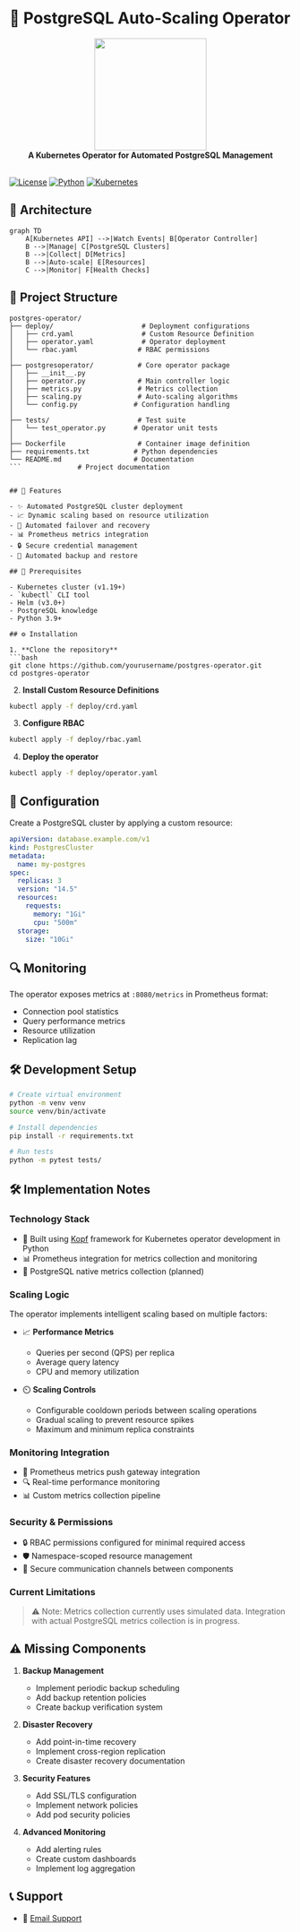 # 🐘 PostgreSQL Auto-Scaling Operator

<div align="center">
  <img src="https://raw.githubusercontent.com/postgres/postgres/master/doc/src/sgml/logos/postgresql-logo.png" width="200">
  <br>
  <strong>A Kubernetes Operator for Automated PostgreSQL Management</strong>
  <br><br>
</div>

[![License](https://img.shields.io/badge/license-Apache%202.0-blue.svg)](LICENSE)
[![Python](https://img.shields.io/badge/python-v3.9+-blue.svg)](https://www.python.org/)
[![Kubernetes](https://img.shields.io/badge/kubernetes-%3E%3D%201.19-brightgreen.svg)](https://kubernetes.io/)


## 🔧 Architecture

```mermaid
graph TD
    A[Kubernetes API] -->|Watch Events| B[Operator Controller]
    B -->|Manage| C[PostgreSQL Clusters]
    B -->|Collect| D[Metrics]
    B -->|Auto-scale| E[Resources]
    C -->|Monitor| F[Health Checks]
```

## 📁 Project Structure

```
postgres-operator/
├── deploy/                      # Deployment configurations
│   ├── crd.yaml                 # Custom Resource Definition
│   ├── operator.yaml            # Operator deployment
│   └── rbac.yaml               # RBAC permissions
│
├── postgresoperator/           # Core operator package
│   ├── __init__.py
│   ├── operator.py             # Main controller logic
│   ├── metrics.py              # Metrics collection
│   ├── scaling.py              # Auto-scaling algorithms
│   └── config.py              # Configuration handling
│
├── tests/                      # Test suite
│   └── test_operator.py       # Operator unit tests
│
├── Dockerfile                  # Container image definition
├── requirements.txt           # Python dependencies
└── README.md                  # Documentation
```              # Project documentation


## 🎯 Features

- ✨ Automated PostgreSQL cluster deployment
- 📈 Dynamic scaling based on resource utilization
- 🔄 Automated failover and recovery
- 📊 Prometheus metrics integration
- 🔒 Secure credential management
- 💾 Automated backup and restore

## 🚀 Prerequisites

- Kubernetes cluster (v1.19+)
- `kubectl` CLI tool
- Helm (v3.0+)
- PostgreSQL knowledge
- Python 3.9+

## ⚙️ Installation

1. **Clone the repository**
```bash
git clone https://github.com/yourusername/postgres-operator.git
cd postgres-operator
```

2. **Install Custom Resource Definitions**
```bash
kubectl apply -f deploy/crd.yaml
```

3. **Configure RBAC**
```bash
kubectl apply -f deploy/rbac.yaml
```

4. **Deploy the operator**
```bash
kubectl apply -f deploy/operator.yaml
```

## 📝 Configuration

Create a PostgreSQL cluster by applying a custom resource:

```yaml
apiVersion: database.example.com/v1
kind: PostgresCluster
metadata:
  name: my-postgres
spec:
  replicas: 3
  version: "14.5"
  resources:
    requests:
      memory: "1Gi"
      cpu: "500m"
  storage:
    size: "10Gi"
```

## 🔍 Monitoring

The operator exposes metrics at `:8080/metrics` in Prometheus format:
- Connection pool statistics
- Query performance metrics
- Resource utilization
- Replication lag

## 🛠️ Development Setup

```bash
# Create virtual environment
python -m venv venv
source venv/bin/activate

# Install dependencies
pip install -r requirements.txt

# Run tests
python -m pytest tests/
```

## 🛠️ Implementation Notes

### Technology Stack
- 🔄 Built using [Kopf](https://github.com/nolar/kopf) framework for Kubernetes operator development in Python
- 📊 Prometheus integration for metrics collection and monitoring
- 🐘 PostgreSQL native metrics collection (planned)

### Scaling Logic
The operator implements intelligent scaling based on multiple factors:

- 📈 **Performance Metrics**
  - Queries per second (QPS) per replica
  - Average query latency
  - CPU and memory utilization

- ⏲️ **Scaling Controls**
  - Configurable cooldown periods between scaling operations
  - Gradual scaling to prevent resource spikes
  - Maximum and minimum replica constraints

### Monitoring Integration
- 📡 Prometheus metrics push gateway integration
- 🔍 Real-time performance monitoring
- 📊 Custom metrics collection pipeline

### Security & Permissions
- 🔒 RBAC permissions configured for minimal required access
- 🛡️ Namespace-scoped resource management
- 🔐 Secure communication channels between components

### Current Limitations
> ⚠️ Note: Metrics collection currently uses simulated data. Integration with actual PostgreSQL metrics collection is in progress.

## ⚠️ Missing Components

1. **Backup Management**
   - Implement periodic backup scheduling
   - Add backup retention policies
   - Create backup verification system

2. **Disaster Recovery**
   - Add point-in-time recovery
   - Implement cross-region replication
   - Create disaster recovery documentation

3. **Security Features**
   - Add SSL/TLS configuration
   - Implement network policies
   - Add pod security policies

4. **Advanced Monitoring**
   - Add alerting rules
   - Create custom dashboards
   - Implement log aggregation


## 📞 Support

- 📧 [Email Support](mailto:naeem.ali@devopshound.com)
